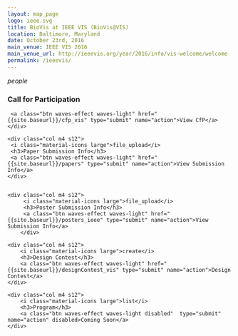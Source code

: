 ```yaml
---
layout: map_page
logo: ieee.svg
title: BioVis at IEEE VIS (BioVis@VIS)
location: Baltimore, Maryland
date: October 23rd, 2016
main_venue: IEEE VIS 2016
main_venue_url: http://ieeevis.org/year/2016/info/vis-welcome/welcome
permalink: /ieeevis/
---
```


<div class="row center-align">
    <div class="col m4 s12">
     <i class="material-icons large">people</i>
     <h3>Call for Participation</h3>
     
     <a class="btn waves-effect waves-light" href="{{site.baseurl}}/cfp_vis" type="submit" name="action">View CfP</a>
    </div>
    
    <div class="col m4 s12">
     <i class="material-icons large">file_upload</i>
     <h3>Paper Submission Info</h3>
     <a class="btn waves-effect waves-light" href="{{site.baseurl}}/papers" type="submit" name="action">View Submission Info</a>
    </div>
    
    
    <div class="col m4 s12">
         <i class="material-icons large">file_upload</i>
         <h3>Poster Submission Info</h3>
         <a class="btn waves-effect waves-light" href="{{site.baseurl}}/posters_ieee" type="submit" name="action">View Submission Info</a>
        </div>
   
    
    
    
        
</div>
        
<div class="row center-align">

    <div class="col m4 s12">
        <i class="material-icons large">create</i>
        <h3>Design Contest</h3>
        <a class="btn waves-effect waves-light" href="{{site.baseurl}}/designContest_vis" type="submit" name="action">Design Contest</a>
    </div>
        
    <div class="col m4 s12">
        <i class="material-icons large">list</i>
        <h3>Program</h3>
        <a class="btn waves-effect waves-light disabled"  type="submit" name="action" disabled>Coming Soon</a>  
    </div>
</div>

<br/>
<br/>


<script>
map.insert_map('map', {place: 'Baltimore, Maryland, USA', title: 'IEEE VIS 2016'})    
</script>